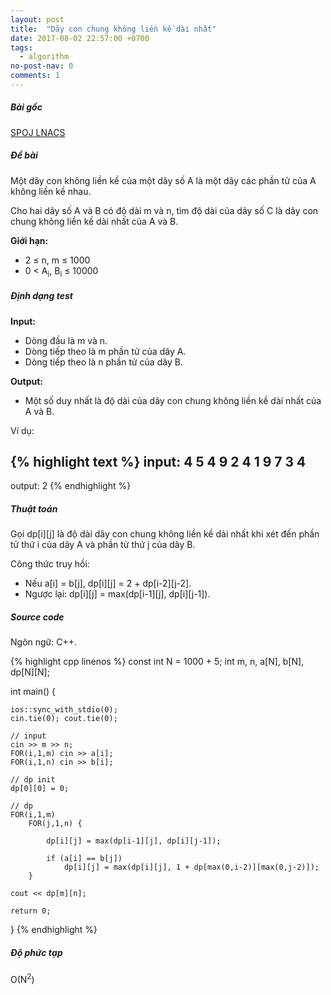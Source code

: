```yaml
---
layout: post
title:  "Dãy con chung không liền kề dài nhất"
date: 2017-08-02 22:57:00 +0700
tags:
  - algorithm
no-post-nav: 0
comments: 1
---
```

##### **Bài gốc**
[SPOJ LNACS](http://vn.spoj.com/problems/LNACS/)

##### **Đề bài**
Một dãy con không liền kề của một dãy số A là một dãy các phần tử của A không liền kề nhau.

Cho hai dãy số A và B có độ dài m và n, tìm độ dài của dãy số C là dãy con chung không liền kề dài nhất của A và B.

**Giới hạn:**

* 2 ≤ n, m ≤ 1000
* 0 < A<sub>i</sub>, B<sub>i</sub> ≤ 10000

##### **Định dạng test**
**Input:**

* Dòng đầu là m và n.
* Dòng tiếp theo là m phần tử của dãy A.
* Dòng tiếp theo là n phần tử của dãy B.

**Output:**
* Một số duy nhất là độ dài của dãy con chung không liền kề dài nhất của A và B.

Ví dụ:

{% highlight text %}
input:
4 5
4 9 2 4
1 9 7 3 4
---
output:
2
{% endhighlight %}

##### **Thuật toán**

Gọi dp[i][j] là độ dài dãy con chung không liền kề dài nhất khi xét đến phần tử thứ i của dãy A và phần tử thứ j của dãy B.

Công thức truy hồi:
* Nếu a[i] = b[j], dp[i][j] = 2 + dp[i-2][j-2].
* Ngược lại: dp[i][j] = max(dp[i-1][j], dp[i][j-1]).


##### **Source code**

Ngôn ngữ: C++.

{% highlight cpp linenos %}
const int N = 1000 + 5;
int m, n, a[N], b[N], dp[N][N];

int main() {

    ios::sync_with_stdio(0);
    cin.tie(0); cout.tie(0);

    // input
    cin >> m >> n;
    FOR(i,1,m) cin >> a[i];
    FOR(i,1,n) cin >> b[i];

    // dp init
    dp[0][0] = 0;

    // dp
    FOR(i,1,m)
        FOR(j,1,n) {

            dp[i][j] = max(dp[i-1][j], dp[i][j-1]);

            if (a[i] == b[j])
                dp[i][j] = max(dp[i][j], 1 + dp[max(0,i-2)][max(0,j-2)]);
        }

    cout << dp[m][n];

    return 0;
}
{% endhighlight %}

##### **Độ phức tạp**
O(N<sup>2</sup>)
